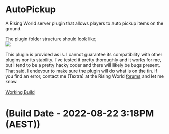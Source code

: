 # AutoPickup
 A Rising World server plugin that allows players to auto pickup items on the ground.

The plugin folder structure should look like;
<br><img src='http://www.thehomeworld.org/resources/AutoPickup-path1.png' />
<br>
<br>
This plugin is provided as is. I cannot guarantee its compatibility with other plugins nor its stability. I've tested it pretty thoroughly and it works for me, but I tend to be a pretty hacky coder and there will likely be bugs present. 
<br>That said, I endevour to make sure the plugin will do what is on the tin. If you find an error, contact me (Textra) at the Rising World <a href='https://forum.rising-world.net/'>forums</a> and let me know.
<br>
<br>
<a href = 'http://www.thehomeworld.org/resources/AutoPickup.7z'>Working Build</a> 
<h1 style="font-size:3vw">(Build Date - 2022-08-22 3:18PM (AEST))</h1>
